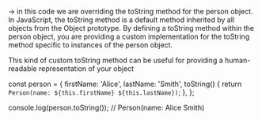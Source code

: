 -> in this code we are overriding the toString method for the person object. In JavaScript, the toString method is a default method inherited by all objects from the Object prototype. By defining a toString method within the person object, you are providing a custom implementation for the toString method specific to instances of the person object.

This kind of custom toString method can be useful for providing a human-readable representation of your object 

const person = {
  firstName: 'Alice',
  lastName: 'Smith',
  toString() {
    return `Person(name: ${this.firstName} ${this.lastName})`;
  },
};

console.log(person.toString()); // Person(name: Alice Smith)
